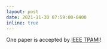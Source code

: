 ```yaml
---
layout: post
date: 2021-11-30 07:59:00-0400
inline: true
---
```


One paper is accepted by [IEEE TPAMI](https://ieeexplore.ieee.org/xpl/RecentIssue.jsp?punumber=34)!